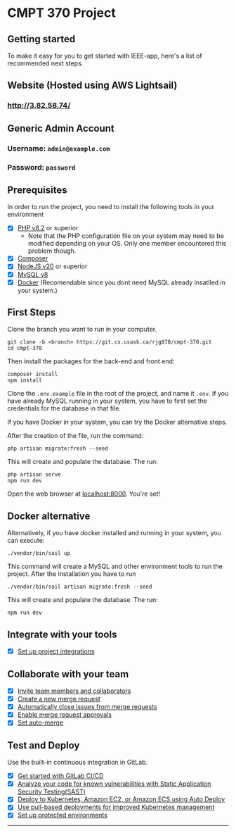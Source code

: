 # CMPT 370 Project

## Getting started

To make it easy for you to get started with IEEE-app, here's a list of recommended next steps.

## Website (Hosted using AWS Lightsail)

### http://3.82.58.74/

## Generic Admin Account
### Username: `admin@example.com`

### Password: `password`


## Prerequisites 

In order to run the project, you need to install the following tools in your environment

- [x] [PHP v8.2]() or superior
    - Note that the PHP configuration file on your system may need to be modified depending on your OS. Only one member encountered this problem though.
- [x] [Composer]()
- [x] [NodeJS v20]() or superior
- [x] [MySQL v8]()
- [x] [Docker]() (Recomendable since you dont need MySQL already insatlled in your system.)

## First Steps

Clone the branch you want to run in your computer. 
```
git clone -b <branch> https://git.cs.usask.ca/rjg878/cmpt-370.git
cd cmpt-370
```

Then install the packages for the back-end and front end:
```
composer install
npm install
```

Clone the `.env.example` file in the root of the project, and name it `.env`. If you have already 
MySQL running in your system, you have to first set the credentials for the database in that file.

If you have Docker in your system, you can try the Docker alternative steps.

After the creation of the file, run the command:
```
php artisan migrate:fresh --seed
```

This will create and populate the database. The run:
```
php artisan serve
npm run dev
```

Open the web browser at [localhost:8000](http://localhost:8000). 
You're set! 

## Docker alternative
Alternatively, if you have docker installed and running in your system, you can execute:
```
./vendor/bin/sail up
```
This command will create a MySQL and other environment tools to run the project.
After the installation you have to run 
```
./vendor/bin/sail artisan migrate:fresh --seed
```

This will create and populate the database. The run:
```
npm run dev
```

## Integrate with your tools

- [x] [Set up project integrations](https://git.cs.usask.ca/rjg878/cmpt-370/-/settings/integrations)

## Collaborate with your team

- [x] [Invite team members and collaborators](https://docs.gitlab.com/ee/user/project/members/)
- [x] [Create a new merge request](https://docs.gitlab.com/ee/user/project/merge_requests/creating_merge_requests.html)
- [x] [Automatically close issues from merge requests](https://docs.gitlab.com/ee/user/project/issues/managing_issues.html#closing-issues-automatically)
- [x] [Enable merge request approvals](https://docs.gitlab.com/ee/user/project/merge_requests/approvals/)
- [x] [Set auto-merge](https://docs.gitlab.com/ee/user/project/merge_requests/merge_when_pipeline_succeeds.html)

## Test and Deploy

Use the built-in continuous integration in GitLab.

- [x] [Get started with GitLab CI/CD](https://docs.gitlab.com/ee/ci/quick_start/index.html)
- [x] [Analyze your code for known vulnerabilities with Static Application Security Testing(SAST)](https://docs.gitlab.com/ee/user/application_security/sast/)
- [x] [Deploy to Kubernetes, Amazon EC2, or Amazon ECS using Auto Deploy](https://docs.gitlab.com/ee/topics/autodevops/requirements.html)
- [x] [Use pull-based deployments for improved Kubernetes management](https://docs.gitlab.com/ee/user/clusters/agent/)
- [x] [Set up protected environments](https://docs.gitlab.com/ee/ci/environments/protected_environments.html)

***

